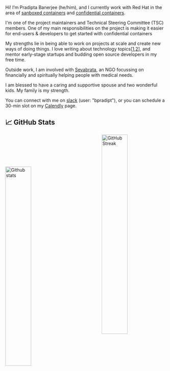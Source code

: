 Hi! I’m Pradipta Banerjee (he/him), and I currently work with Red Hat in the area of [sanboxed containers](https://www.redhat.com/en/openshift-sandboxed-containers) and [confidential containers](https://github.com/confidential-containers).

I'm one of the project maintainers and Technical Steering Committee (TSC) members. One of my main responsibilities on the project is making it easier for end-users & developers to get started with confidential containers

My strengths lie in being able to work on projects at scale and create new ways of doing things. I love writing about technology topics[[1](https://pradiptabanerjee.medium.com/),[2](https://www.linkedin.com/newsletters/hands-on-tech-6897405794963333121/)], and mentor early-stage startups and budding open source developers in my free time.

Outside work, I am involved with [Sevabrata](https://sevabrata.org/), an NGO focussing on financially and spiritually helping people with medical needs.

I am blessed to have a caring and supportive spouse and two wonderful kids. My family is my strength.

You can connect with me on [slack](https://slack.cncf.io/) (user: "bpradipt"), or you can schedule a 30-min slot on my [Calendly](https://calendly.com/bpradipt) page.


## &#x1f4c8; GitHub Stats

<p>
<a href="https://github-readme-stats.vercel.app/api?username=bpradipt&show_icons=true&locale=en&count_private=true&hide_rank=false&custom_title=My%20GitHub%20Stats&disable_animations=true&theme=dracula&show_icons=true&hide_border=true&show=reviews">
<img style="margin-top:100px" width="40%" align="left" alt="Github stats" src="https://github-readme-stats.vercel.app/api?username=bpradipt&show_icons=true&locale=en&count_private=true&hide_rank=false&custom_title=My%20GitHub%20Stats&disable_animations=true&theme=transparent&show_icons=true&hide_border=true&show=reviews" />
</a>  
<a href="https://github-readme-streak-stats.herokuapp.com/?user=bpradipt&theme=transparent&show_icons=true&hide_border=true">
<img width="40%" align="right" alt="GitHub Streak" src="https://github-readme-streak-stats.herokuapp.com/?user=bpradipt&theme=transparent&show_icons=true&hide_border=true" />
</a><br />
   <br />
